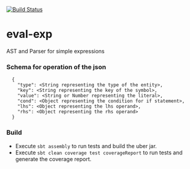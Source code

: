 
[![Build Status](https://travis-ci.org/saswata-dutta/eval-exp.svg?branch=master)](https://travis-ci.org/saswata-dutta/eval-exp)



# eval-exp
AST and Parser for simple expressions

### Schema for operation of the json

```
  {
    "type": <String representing the type of the entity>,
    "key": <String representing the key of the symbol>,
    "value": <String or Number representing the literal>,
    "cond": <Object representing the condition for if statement>,
    "lhs": <Object representing the lhs operand>,
    "rhs": <Object representing the rhs operand>
  }
  ```
  
  ### Build
  
  - Execute `sbt assembly` to run tests and build the uber jar. 
  - Execute `sbt clean coverage test coverageReport` to run tests and generate the coverage report. 

